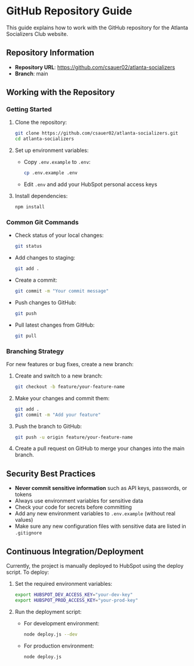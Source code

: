 # GitHub Repository Guide

This guide explains how to work with the GitHub repository for the Atlanta Socializers Club website.

## Repository Information

- **Repository URL**: https://github.com/csauer02/atlanta-socializers
- **Branch**: main

## Working with the Repository

### Getting Started

1. Clone the repository:
   ```bash
   git clone https://github.com/csauer02/atlanta-socializers.git
   cd atlanta-socializers
   ```

2. Set up environment variables:
   - Copy `.env.example` to `.env`:
     ```bash
     cp .env.example .env
     ```
   - Edit `.env` and add your HubSpot personal access keys

3. Install dependencies:
   ```bash
   npm install
   ```

### Common Git Commands

- Check status of your local changes:
  ```bash
  git status
  ```

- Add changes to staging:
  ```bash
  git add .
  ```

- Create a commit:
  ```bash
  git commit -m "Your commit message"
  ```

- Push changes to GitHub:
  ```bash
  git push
  ```

- Pull latest changes from GitHub:
  ```bash
  git pull
  ```

### Branching Strategy

For new features or bug fixes, create a new branch:

1. Create and switch to a new branch:
   ```bash
   git checkout -b feature/your-feature-name
   ```

2. Make your changes and commit them:
   ```bash
   git add .
   git commit -m "Add your feature"
   ```

3. Push the branch to GitHub:
   ```bash
   git push -u origin feature/your-feature-name
   ```

4. Create a pull request on GitHub to merge your changes into the main branch.

## Security Best Practices

- **Never commit sensitive information** such as API keys, passwords, or tokens
- Always use environment variables for sensitive data
- Check your code for secrets before committing
- Add any new environment variables to `.env.example` (without real values)
- Make sure any new configuration files with sensitive data are listed in `.gitignore`

## Continuous Integration/Deployment

Currently, the project is manually deployed to HubSpot using the deploy script. To deploy:

1. Set the required environment variables:
   ```bash
   export HUBSPOT_DEV_ACCESS_KEY="your-dev-key"
   export HUBSPOT_PROD_ACCESS_KEY="your-prod-key"
   ```

2. Run the deployment script:
   - For development environment:
     ```bash
     node deploy.js --dev
     ```
   - For production environment:
     ```bash
     node deploy.js
     ```